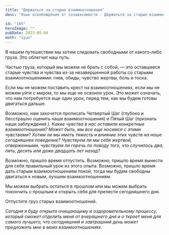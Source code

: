 ```yaml
---
title: "Держаться за старые взаимоотношения"
desc: "Язык освобождения от созависимости - Держаться за старые взаимоотношения"

id: "165"
heroImage: ""
pubDate: 2023-05-04
moth: "iyun"
---
```


В нашем путешествии мы хотим следовать свободными от какого-либо груза. Это
облегчит наш путь.

Частью груза, который мы можем не брать с собой, — это оставшиеся старые
чувства и чувства из-за незавершенной работы со старыми взаимоотношениями:
гнев, обиды, чувство жертвы, боль и тоска.

Если мы не можем поставить крест на взаимоотношениях, если мы не можем уйти с
миром, то мы еще не освоили урок. Это может означать, что нам потребуется еще
один урок, перед тем, как мы будем готовы двигаться дальше.

Возможно, нам захочется прописать Четвертый Шаг (глубоко и бесстрашно оценить
наши взаимоотношения) и Пятый Шаг (признать наши заблуждения _). Какие чувства
в нас оставили конкретные взаимоотношения? Может быть, мы все_ _еще носимся с
этими чувствами? Хотим ли мы иметь тяжесть и влияние этих чувств на наше
сегодняшнее поведение?_ _Чувствуем ли мы себя жертвой, отверженными, чувствуем
ли горечь по поводу того, что случилось два, пять, десять или_ _даже двадцать
лет назад?_

Возможно, пришло время отпустить. Возможно, пришло время вынести для себя
правильный урок из этого опыта. Возможно, пришло время дать старым
взаимоотношениям покой, тогда мы будем свободны двигаться к новым, лучшим
взаимоотношениям.

Мы можем выбрать остаться в прошлом или мы можем выбрать покончить с прошлым и
открыть себя для прелести сегодняшнего дня.

Отпустите груз старых взаимоотношений.

_Сегодня_ _я_ _буду_ _открыта_ _очищающему_ _и_ _оздоровительному_ _процессу,_
_который_ _сможет_ _отделить_ _меня_ _от_ _вчерашнего_ _дня_ _и_ _о_ _ткроет_
_меня_ _для_ _самого_ _лучшего,_ _что_ _сегодняшний_ _и_ _завтрашний_ _день_
_может_ _предложить_ _мне_ _в_ _моих_ _взаимоотношениях._
